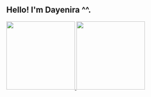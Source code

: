﻿## Hello! I'm Dayenira ^^.
<div>
  <a href="https://github.com/xlisden">
  <img height="180em" src="https://github-readme-stats.vercel.app/api?username=xlisden&show_icons=true&theme=default&include_all_commits=true&count_private=true"/>
  <img height="180em" src="https://github-readme-stats.vercel.app/api/top-langs/?username=xlisden&layout=compact&langs_count=7&theme=default"/>
</div>

<!--
**xlisden/xlisden** is a ✨ _special_ ✨ repository because its `README.md` (this file) appears on your GitHub profile.

Here are some ideas to get you started:

- 🔭 I’m currently working on ...
- 🌱 I’m currently learning ...
- 👯 I’m looking to collaborate on ...
- 🤔 I’m looking for help with ...
- 💬 Ask me about ...
- 📫 How to reach me: ...
- 😄 Pronouns: ...
- ⚡ Fun fact: ...
-->
